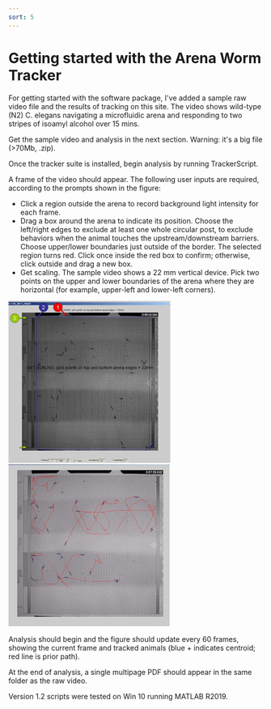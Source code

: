 ```yaml
---
sort: 5
---
```


# Getting started with the Arena Worm Tracker
For getting started with the software package, I've added a sample raw video file and the results of tracking on this site.  The video shows wild-type (N2) C. elegans navigating a microfluidic arena and responding to two stripes of isoamyl alcohol over 15 mins.

Get the sample video and analysis in the next section. Warning: it's a big file (>70Mb, .zip).

Once the tracker suite is installed, begin analysis by running TrackerScript.

A frame of the video should appear.  The following user inputs are required, according to the prompts shown in the figure:

* Click a region outside the arena to record background light intensity for each frame.
* Drag a box around the arena to indicate its position.  Choose the left/right edges to exclude at least one whole circular post, to exclude behaviors when the animal touches the upstream/downstream barriers.  Choose upper/lower boundaries just outside of the border.  The selected region turns red.  Click once inside the red box to confirm; otherwise, click outside and drag a new box.
* Get scaling.  The sample video shows a 22 mm vertical device.  Pick two points on the upper and lower boundaries of the arena where they are horizontal (for example, upper-left and lower-left corners).

<img src="stripearenas.JPG"> <img src="tracks.JPG">

Analysis should begin and the figure should update every 60 frames, showing the current frame and tracked animals (blue + indicates centroid; red line is prior path).

At the end of analysis, a single multipage PDF should appear in the same folder as the raw video.

Version 1.2 scripts were tested on Win 10 running MATLAB R2019. 
